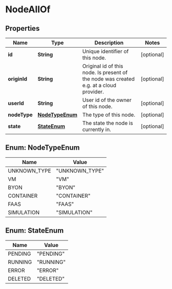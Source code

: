 

# NodeAllOf

## Properties

Name | Type | Description | Notes
------------ | ------------- | ------------- | -------------
**id** | **String** | Unique identifier of this node.  |  [optional]
**originId** | **String** | Original id of this node. Is present of the node was created e.g. at a cloud provider.  |  [optional]
**userId** | **String** | User id of the owner of this node.  |  [optional]
**nodeType** | [**NodeTypeEnum**](#NodeTypeEnum) | The type of this node.  |  [optional]
**state** | [**StateEnum**](#StateEnum) | The state the node is currently in.  |  [optional]



## Enum: NodeTypeEnum

Name | Value
---- | -----
UNKNOWN_TYPE | &quot;UNKNOWN_TYPE&quot;
VM | &quot;VM&quot;
BYON | &quot;BYON&quot;
CONTAINER | &quot;CONTAINER&quot;
FAAS | &quot;FAAS&quot;
SIMULATION | &quot;SIMULATION&quot;



## Enum: StateEnum

Name | Value
---- | -----
PENDING | &quot;PENDING&quot;
RUNNING | &quot;RUNNING&quot;
ERROR | &quot;ERROR&quot;
DELETED | &quot;DELETED&quot;



